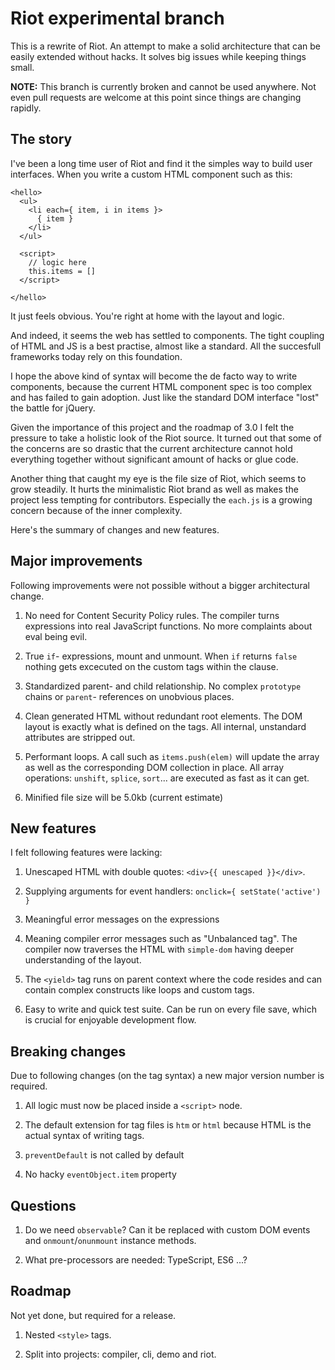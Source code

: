 
# Riot experimental branch

This is a rewrite of Riot. An attempt to make a solid architecture that can be easily extended without hacks. It solves big issues while keeping things small.

**NOTE:** This branch is currently broken and cannot be used anywhere. Not even pull requests are welcome at this point since things are changing rapidly.


## The story

I've been a long time user of Riot and find it the simples way to build user interfaces. When you write a custom HTML component such as this:

```
<hello>
  <ul>
    <li each={ item, i in items }>
      { item }
    </li>
  </ul>

  <script>
    // logic here
    this.items = []
  </script>

</hello>
```

It just feels obvious. You're right at home with the layout and logic.

And indeed, it seems the web has settled to components. The tight coupling of HTML and JS is a best practise, almost like a standard. All the succesfull frameworks today rely on this foundation.

I hope the above kind of syntax will become the de facto way to write components, because the current HTML component spec is too complex and has failed to gain adoption. Just like the standard DOM interface "lost" the battle for jQuery.

Given the importance of this project and the roadmap of 3.0 I felt the pressure to take a holistic look of the Riot source. It turned out that some of the concerns are so drastic that the current architecture cannot hold everything together without significant amount of hacks or glue code.

Another thing that caught my eye is the file size of Riot, which seems to grow steadily. It hurts the minimalistic Riot brand as well as makes the project less tempting for contributors. Especially the `each.js` is a growing concern because of the inner complexity.

Here's the summary of changes and new features.


## Major improvements

Following improvements were not possible without a bigger architectural change.

1. No need for Content Security Policy rules. The compiler turns expressions into real JavaScript functions. No more complaints about eval being evil.

2. True `if`- expressions, mount and unmount. When `if` returns `false` nothing gets excecuted on the custom tags within the clause.

3. Standardized parent- and child relationship. No complex `prototype` chains or `parent`- references on unobvious places.

4. Clean generated HTML without redundant root elements. The DOM layout is exactly what is defined on the tags. All internal, unstandard attributes are stripped out.

5. Performant loops. A call such as `items.push(elem)` will update the array as well as the corresponding DOM collection in place. All array operations: `unshift`, `splice`, `sort`... are executed as fast as it can get.

6. Minified file size will be 5.0kb (current estimate)



## New features
I felt following features were lacking:

1. Unescaped HTML with double quotes: `<div>{{ unescaped }}</div>`.

2. Supplying arguments for event handlers: `onclick={ setState('active') }`

3. Meaningful error messages on the expressions

4. Meaning compiler error messages such as "Unbalanced tag". The compiler now traverses the HTML with `simple-dom` having deeper understanding of the layout.

5. The `<yield>` tag runs on parent context where the code resides and can contain complex constructs like loops and custom tags.

6. Easy to write and quick test suite. Can be run on every file save, which is crucial for enjoyable development flow.



## Breaking changes
Due to following changes (on the tag syntax) a new major version number is required.

1. All logic must now be placed inside a `<script>` node.

2. The default extension for tag files is `htm` or `html` because HTML is the actual syntax of writing tags.

3. `preventDefault` is not called by default

4. No hacky `eventObject.item` property


## Questions

1. Do we need `observable`? Can it be replaced with custom DOM events and `onmount`/`onunmount` instance methods.

2. What pre-processors are needed: TypeScript, ES6 ...?


## Roadmap
Not yet done, but required for a release.

1. Nested `<style>` tags.

2. Split into projects: compiler, cli, demo and riot.


